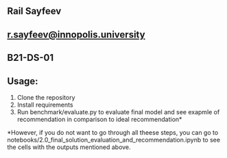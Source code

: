 ## Rail Sayfeev
## r.sayfeev@innopolis.university
## B21-DS-01

## Usage:
1. Clone the repository
2. Install requirements
3. Run benchmark/evaluate.py to evaluate final model and see exapmle of recommendation in comparison to ideal recommendation*

*However, if you do not want to go through all theese steps, you can go to notebooks/2.0_final_solution_evaluation_and_recommendation.ipynb 
to see the cells with the outputs mentioned above.
